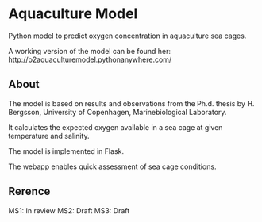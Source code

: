 # Aquaculture Model

Python model to predict oxygen concentration in aquaculture sea cages.

A working version of the model can be found her:
http://o2aquaculturemodel.pythonanywhere.com/



## About
The model is based on results and observations from the Ph.d. thesis by H. Bergsson, University of Copenhagen, Marinebiological Laboratory.

It calculates the expected oxygen available in a sea cage at given temperature and salinity.

The model is implemented in Flask.

The webapp enables quick assessment of sea cage conditions.

## Rerence
MS1: In review
MS2: Draft
MS3: Draft
